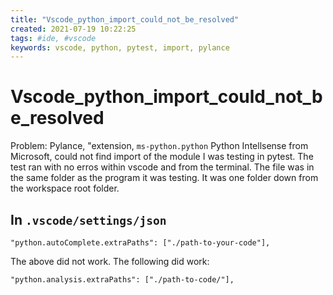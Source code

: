 ```yaml
---
title: "Vscode_python_import_could_not_be_resolved"
created: 2021-07-19 10:22:25
tags: #ide, #vscode
keywords: vscode, python, pytest, import, pylance
---
```


# Vscode_python_import_could_not_be_resolved

Problem:  Pylance, "extension, `ms-python.python` Python Intellsense from Microsoft, could not find import of the module I was testing in pytest.  The test ran with no erros within vscode and from the terminal.  The file was in the same folder as the program it was testing.  It was one folder down from the workspace root folder.

## In `.vscode/settings/json`

```config
"python.autoComplete.extraPaths": ["./path-to-your-code"],
```

The above did not work.  The following did work:

```config
"python.analysis.extraPaths": ["./path-to-code/"],
```
